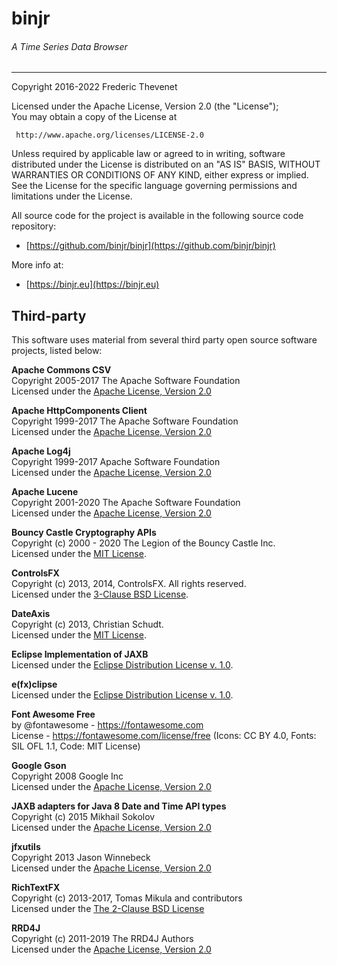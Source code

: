 # binjr
###### A Time Series Data Browser 

---

Copyright 2016-2022 Frederic Thevenet

Licensed under the Apache License, Version 2.0 (the "License");  
You may obtain a copy of the License at

     http://www.apache.org/licenses/LICENSE-2.0

Unless required by applicable law or agreed to in writing, software
distributed under the License is distributed on an "AS IS" BASIS,
WITHOUT WARRANTIES OR CONDITIONS OF ANY KIND, either express or implied.
See the License for the specific language governing permissions and
limitations under the License.

All source code for the project is available in the following source code repository:

* [https://github.com/binjr/binjr](https://github.com/binjr/binjr)

More info at:

* [https://binjr.eu](https://binjr.eu)  

## Third-party

This software uses material from several third party open source software projects, listed below:

**Apache Commons CSV**  
Copyright 2005-2017 The Apache Software Foundation  
Licensed under the [Apache License, Version 2.0](http://www.apache.org/licenses/LICENSE-2.0)

**Apache HttpComponents Client**  
Copyright 1999-2017 The Apache Software Foundation  
Licensed under the [Apache License, Version 2.0](http://www.apache.org/licenses/LICENSE-2.0)

**Apache Log4j**  
Copyright 1999-2017 Apache Software Foundation  
Licensed under the [Apache License, Version 2.0](http://www.apache.org/licenses/LICENSE-2.0)

**Apache Lucene**  
Copyright 2001-2020 The Apache Software Foundation  
Licensed under the [Apache License, Version 2.0](http://www.apache.org/licenses/LICENSE-2.0)

**Bouncy Castle Cryptography APIs**  
Copyright (c) 2000 - 2020 The Legion of the Bouncy Castle Inc.  
Licensed under the [MIT License](https://opensource.org/licenses/MIT).

**ControlsFX**  
Copyright (c) 2013, 2014, ControlsFX. All rights reserved.  
Licensed under the [3-Clause BSD License](https://opensource.org/licenses/BSD-3-Clause).

**DateAxis**  
Copyright (c) 2013, Christian Schudt.  
Licensed under the [MIT License](https://opensource.org/licenses/MIT).

**Eclipse Implementation of JAXB**  
Licensed under the [Eclipse Distribution License v. 1.0](https://www.eclipse.org/org/documents/edl-v10.html).

**e(fx)clipse**  
Licensed under the [Eclipse Distribution License v. 1.0](https://www.eclipse.org/org/documents/edl-v10.html).

**Font Awesome Free**  
by @fontawesome - https://fontawesome.com  
License - https://fontawesome.com/license/free (Icons: CC BY 4.0, Fonts: SIL OFL 1.1, Code: MIT License)

**Google Gson**  
Copyright 2008 Google Inc  
Licensed under the [Apache License, Version 2.0](http://www.apache.org/licenses/LICENSE-2.0)

**JAXB adapters for Java 8 Date and Time API types**  
Copyright (c) 2015 Mikhail Sokolov  
Licensed under the [Apache License, Version 2.0](http://www.apache.org/licenses/LICENSE-2.0)

**jfxutils**  
Copyright 2013 Jason Winnebeck  
Licensed under the [Apache License, Version 2.0](http://www.apache.org/licenses/LICENSE-2.0)

**RichTextFX**  
Copyright (c) 2013-2017, Tomas Mikula and contributors  
Licensed under the [The 2-Clause BSD License](https://opensource.org/licenses/BSD-2-Clause)

**RRD4J**  
Copyright (c) 2011-2019 The RRD4J Authors  
Licensed under the [Apache License, Version 2.0](http://www.apache.org/licenses/LICENSE-2.0)
